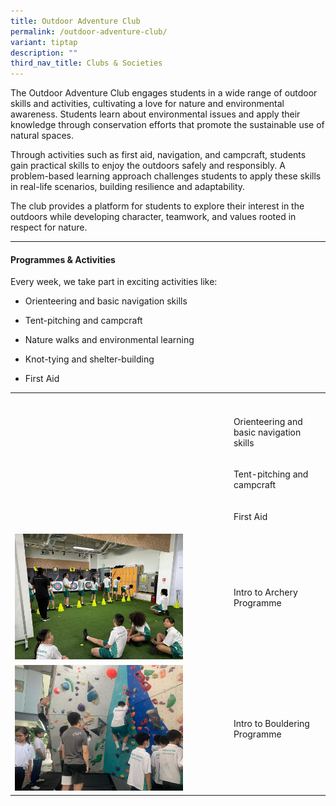 ```yaml
---
title: Outdoor Adventure Club
permalink: /outdoor-adventure-club/
variant: tiptap
description: ""
third_nav_title: Clubs & Societies
---
```

<p>The Outdoor Adventure Club engages students in a wide range of outdoor
skills and activities, cultivating a love for nature and environmental
awareness. Students learn about environmental issues and apply their knowledge
through conservation efforts that promote the sustainable use of natural
spaces.</p>
<p>Through activities such as first aid, navigation, and campcraft, students
gain practical skills to enjoy the outdoors safely and responsibly. A problem-based
learning approach challenges students to apply these skills in real-life
scenarios, building resilience and adaptability.</p>
<p>The club provides a platform for students to explore their interest in
the outdoors while developing character, teamwork, and values rooted in
respect for nature.</p>
<hr>
<h4><strong>Programmes &amp; Activities</strong></h4>
<p>Every week, we take part in exciting activities like:</p>
<ul data-tight="true" class="tight">
<li>
<p>Orienteering and basic navigation skills</p>
</li>
<li>
<p>Tent-pitching and campcraft</p>
</li>
<li>
<p>Nature walks and environmental learning</p>
</li>
<li>
<p>Knot-tying and shelter-building</p>
</li>
<li>
<p>First Aid</p>
</li>
</ul>
<table style="minWidth: 50px">
<colgroup>
<col>
<col>
</colgroup>
<tbody>
<tr>
<th rowspan="1" colspan="1">
<p></p>
</th>
<th rowspan="1" colspan="1">
<p></p>
</th>
</tr>
<tr>
<td rowspan="1" colspan="1">
<p></p>
</td>
<td rowspan="1" colspan="1">
<p>Orienteering and basic navigation skills</p>
</td>
</tr>
<tr>
<td rowspan="1" colspan="1">
<p></p>
</td>
<td rowspan="1" colspan="1">
<p>Tent-pitching and campcraft</p>
</td>
</tr>
<tr>
<td rowspan="1" colspan="1">
<p></p>
</td>
<td rowspan="1" colspan="1">
<p>First Aid</p>
</td>
</tr>
<tr>
<td rowspan="1" colspan="1">
<div class="isomer-image-wrapper">
<img style="width: 80%;" height="auto" width="100%" alt="" src="/images/CCA/IMG_20240524_WA0018.jpg">
</div>
</td>
<td rowspan="1" colspan="1">
<p>Intro to Archery Programme</p>
</td>
</tr>
<tr>
<td rowspan="1" colspan="1">
<div class="isomer-image-wrapper">
<img style="width: 80%;" height="auto" width="100%" alt="" src="/images/CCA/IMG_20240524_WA0019.jpg">
</div>
</td>
<td rowspan="1" colspan="1">
<p>Intro to Bouldering Programme</p>
</td>
</tr>
</tbody>
</table>
<p></p>
<p></p>